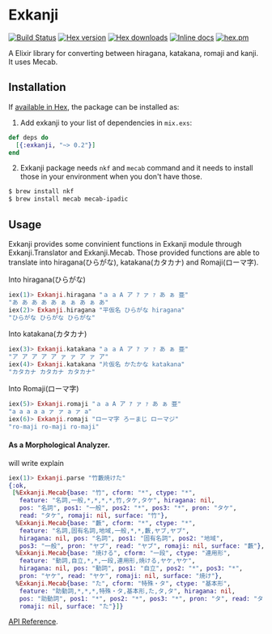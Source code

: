# Exkanji

[![Build Status](http://img.shields.io/travis/ikeikeikeike/exkanji.svg?style=flat-square)](http://travis-ci.org/ikeikeikeike/exkanji)
[![Hex version](https://img.shields.io/hexpm/v/exkanji.svg "Hex version")](https://hex.pm/packages/exkanji)
[![Hex downloads](https://img.shields.io/hexpm/dt/exkanji.svg "Hex downloads")](https://hex.pm/packages/exkanji)
[![Inline docs](https://inch-ci.org/github/ikeikeikeike/exkanji.svg)](http://inch-ci.org/github/ikeikeikeike/exkanji)
[![hex.pm](https://img.shields.io/hexpm/l/ltsv.svg)](https://github.com/ikeikeikeike/exkanji/blob/master/LICENSE)


A Elixir library for converting between hiragana, katakana, romaji and kanji. It uses Mecab.

## Installation

If [available in Hex](https://hex.pm/docs/publish), the package can be installed as:

  1. Add exkanji to your list of dependencies in `mix.exs`:

  ```elixir
  def deps do
    [{:exkanji, "~> 0.2"}]
  end
  ```

  2. Exkanji package needs `nkf` and `mecab` command and it needs to install those in your environment when you don't have those.

  ```zsh
  $ brew install nkf
  $ brew install mecab mecab-ipadic
  ```

## Usage

Exkanji provides some convinient functions in Exkanji module through Exkanji.Translator and Exkanji.Mecab.
Those provided functions are able to translate into hiragana(ひらがな), katakana(カタカナ) and Romaji(ローマ字).

Into hiragana(ひらがな)
```Elixir
iex(1)> Exkanji.hiragana "ａ a A ア ｱ ァ ｧ あ ぁ 亜"
"あ あ あ あ あ ぁ ぁ あ ぁ あ"
iex(2)> Exkanji.hiragana "平仮名 ひらがな hiragana"
"ひらがな ひらがな ひらがな"
```

Into katakana(カタカナ)
```Elixir
iex(3)> Exkanji.katakana "ａ a A ア ｱ ァ ｧ あ ぁ 亜"
"ア ア ア ア ア ァ ァ ア ァ ア"
iex(4)> Exkanji.katakana "片仮名 かたかな katakana"
"カタカナ カタカナ カタカナ"
```

Into Romaji(ローマ字)
```Elixir
iex(5)> Exkanji.romaji "ａ a A ア ｱ ァ ｧ あ ぁ 亜"
"a a a a a ァ ァ a ァ a"
iex(6)> Exkanji.romaji "ローマ字 ろーまじ ローマジ"
"ro-maji ro-maji ro-maji"
```

#### As a Morphological Analyzer.

will write explain

```Elixir
iex(1)> Exkanji.parse "竹藪焼けた"
{:ok,
 [%Exkanji.Mecab{base: "竹", cform: "*", ctype: "*",
   feature: "名詞,一般,*,*,*,*,竹,タケ,タケ", hiragana: nil,
   pos: "名詞", pos1: "一般", pos2: "*", pos3: "*", pron: "タケ",
   read: "タケ", romaji: nil, surface: "竹"},
  %Exkanji.Mecab{base: "藪", cform: "*", ctype: "*",
   feature: "名詞,固有名詞,地域,一般,*,*,藪,ヤブ,ヤブ",
   hiragana: nil, pos: "名詞", pos1: "固有名詞", pos2: "地域",
   pos3: "一般", pron: "ヤブ", read: "ヤブ", romaji: nil, surface: "藪"},
  %Exkanji.Mecab{base: "焼ける", cform: "一段", ctype: "連用形",
   feature: "動詞,自立,*,*,一段,連用形,焼ける,ヤケ,ヤケ",
   hiragana: nil, pos: "動詞", pos1: "自立", pos2: "*", pos3: "*",
   pron: "ヤケ", read: "ヤケ", romaji: nil, surface: "焼け"},
  %Exkanji.Mecab{base: "た", cform: "特殊・タ", ctype: "基本形",
   feature: "助動詞,*,*,*,特殊・タ,基本形,た,タ,タ", hiragana: nil,
   pos: "助動詞", pos1: "*", pos2: "*", pos3: "*", pron: "タ", read: "タ",
   romaji: nil, surface: "た"}]}
```

[API Reference](http://hexdocs.pm/exkanji/).
